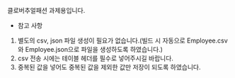 클로버추얼패션 과제용입니다.

- 참고 사항
1. 별도의 csv, json 파일 생성이 필요가 없습니다.(빌드 시 자동으로 Employee.csv와 Employee.json으로 파일을 생성하도록 하였습니다.)
2. csv 전송 시에는 테이블 헤더를 필수로 넣어주시길 바랍니다.
3. 중복된 값을 넣어도 중복된 값을 제외한 값만 저장이 되도록 하였습니다.